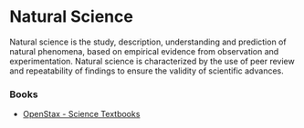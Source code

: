 # Natural Science

Natural science is the study, description, understanding and prediction of natural phenomena, based on empirical evidence from observation and experimentation. Natural science is characterized by the use of peer review and repeatability of findings to ensure the validity of scientific advances.

### Books

* [OpenStax - Science Textbooks](https://openstax.org/subjects/science)
